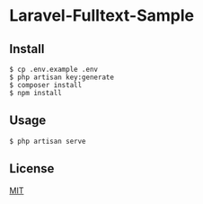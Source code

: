 # Laravel-Fulltext-Sample


## Install
```
$ cp .env.example .env
$ php artisan key:generate
$ composer install
$ npm install
```

## Usage
```
$ php artisan serve
```

## License
[MIT](LICENSE)